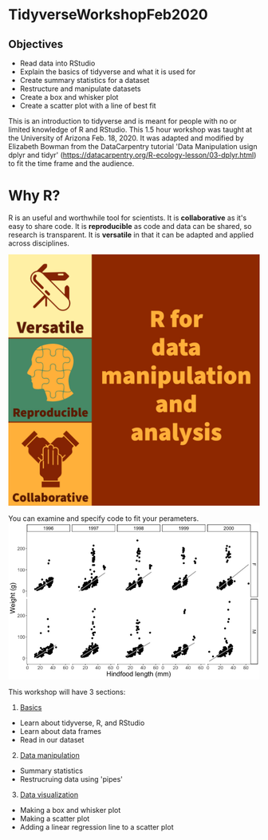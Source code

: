 # TidyverseWorkshopFeb2020

## Objectives
  * Read data into RStudio
  * Explain the basics of tidyverse and what it is used for
  * Create summary statistics for a dataset
  * Restructure and manipulate datasets
  * Create a box and whisker plot
  * Create a scatter plot with a line of best fit

This is an introduction to tidyverse and is meant for people with no or limited knowledge of R and RStudio. This 1.5 hour workshop was taught at the University of Arizona Feb. 18, 2020. It was adapted and modified by Elizabeth Bowman from the DataCarpentry tutorial 'Data Manipulation usign dplyr and tidyr' (https://datacarpentry.org/R-ecology-lesson/03-dplyr.html) to fit the time frame and the audience.

# Why R?
R is an useful and worthwhile tool for scientists. It is **collaborative** as it's easy to share code. It is **reproducible** as code and data can be shared, so research is transparent. It is **versatile** in that it can be adapted and applied across disciplines. 

![Infographic listing 3 reasons why R is useful for scientists](Figures/IntroWelcome.jpg)

You can examine and specify code to fit your perameters.
![Plot of weight as a function of hindfoot length and divided by sex and year](Figures/SexYear.jpeg)

This workshop will have 3 sections:
1. [Basics](01_Basics.Rmd)
  * Learn about tidyverse, R, and RStudio
  * Learn about data frames
  * Read in our dataset
  
2. [Data manipulation](02_Data_manipulation.Rmd)
  * Summary statistics
  * Restrucruing data using 'pipes'
    
3. [Data visualization](03_Data_visualization.Rmd)
  * Making a box and whisker plot
  * Making a scatter plot
  * Adding a linear regression line to a scatter plot
